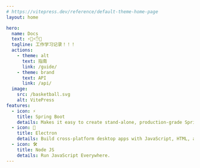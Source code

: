 ```yaml
---
# https://vitepress.dev/reference/default-theme-home-page
layout: home

hero:
  name: Docs
  text: ⚡️🖖⚡️✋🏀
  tagline: 工作学习记录！！！
  actions:
    - theme: alt
      text: 指南
      link: /guide/
    - theme: brand
      text: API
      link: /api/
  image:
    src: /basketball.svg
    alt: VitePress
features:
  - icon: ⚡️
    title: Spring Boot
    details: Makes it easy to create stand-alone, production-grade Spring based Applications that you can "just run".
  - icon: 🖖
    title: Electron
    details: Build cross-platform desktop apps with JavaScript, HTML, and CSS.
  - icon: 🛠️
    title: Node JS
    details: Run JavaScript Everywhere.
---
```


<style>
:root {
  --vp-home-hero-name-color: transparent;
  --vp-home-hero-name-background: -webkit-linear-gradient(120deg, #bd34fe 30%, #41d1ff);

  --vp-home-hero-image-background-image: linear-gradient(-45deg, #bd34fe 50%, #47caff 50%);
  --vp-home-hero-image-filter: blur(44px);
}

@media (min-width: 640px) {
  :root {
    --vp-home-hero-image-filter: blur(56px);
  }
}

@media (min-width: 960px) {
  :root {
    --vp-home-hero-image-filter: blur(68px);
  }
}
</style>

